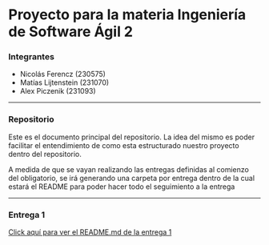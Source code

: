 # Proyecto para la materia Ingeniería de Software Ágil 2

### Integrantes
* Nicolás Ferencz (230575)
* Matías Lijtenstein (231070)
* Alex Piczenik (231093)

---

### Repositorio

Este es el documento principal del repositorio. La idea del mismo es poder facilitar el entendimiento de como esta estructurado nuestro proyecto dentro del repositorio.

A medida de que se vayan realizando las entregas definidas al comienzo del obligatorio, se irá generando una carpeta por entrega dentro de la cual estará el README para poder hacer todo el seguimiento a la entrega

---

### Entrega 1

[Click aquí para ver el README.md de la entrega 1](https://github.com/NicolasFerencz/ISA2-Ferencz-Lijtenstein-Piczenik/blob/master/Entrega_1/README.md)


